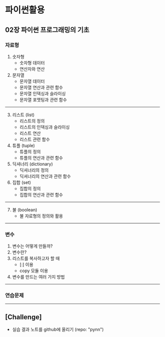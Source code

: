 # 파이썬활용

## 02장 파이썬 프로그래밍의 기초

### 자료형

1. 숫자형
   - 숫자형 데이터
   - 연산자와 연산
2. 문자열
   - 문자열 데이터
   - 문자열 연산과 관련 함수
   - 문자열 인덱싱과 슬라이싱
   - 문자열 포맷팅과 관련 함수
---
3. 리스트 (list)
   - 리스트의 정의
   - 리스트의 인덱싱과 슬라이싱
   - 리스트 연산
   - 리스트 관련 함수
4. 튜플 (tuple)
   - 튜플의 정의
   - 튜플의 연산과 관련 함수
5. 딕셔너리 (dictionary)
   - 딕셔너리의 정의
   - 딕셔너리의 연산과 관련 함수
6. 집합 (set)
   - 집합의 정의
   - 집합의 연산과 관련 함수
---
7. 불 (boolean)
    - 불 자료형의 정의와 활용
---

### 변수

1. 변수는 어떻게 만들까?
2. 변수란?
3. 리스트를 복사하고자 할 때
   - [:] 이용
   - copy 모듈 이용
4. 변수를 만드는 여러 가지 방법
---

### 연습문제
---

## [Challenge]
- 실습 결과 노트를 github에 올리기 (repo: "pynn")

